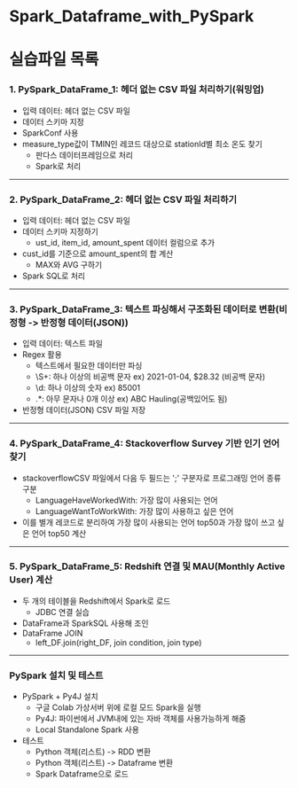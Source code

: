 # Spark_Dataframe_with_PySpark
# 실습파일 목록
### 1. PySpark_DataFrame_1: 헤더 없는 CSV 파일 처리하기(워밍업)
- 입력 데이터: 헤더 없는 CSV 파일
- 데이터 스키마 지정
- SparkConf 사용
- measure_type값이 TMIN인 레코드 대상으로 stationId별 최소 온도 찾기
  * 판다스 데이터프레임으로 처리
  * Spark로 처리
---
### 2. PySpark_DataFrame_2: 헤더 없는 CSV 파일 처리하기
- 입력 데이터: 헤더 없는 CSV 파일
- 데이터 스키마 지정하기
  * ust_id, item_id, amount_spent 데이터 컬럼으로 추가
- cust_id를 기준으로 amount_spent의 합 계산
  * MAX와 AVG 구하기
- Spark SQL로 처리
---
### 3. PySpark_DataFrame_3: 텍스트 파싱해서 구조화된 데이터로 변환(비정형 -> 반정형 데이터(JSON))
- 입력 데이터: 텍스트 파일
- Regex 활용
  * 텍스트에서 필요한 데이터만 파싱
  * \S+: 하나 이상의 비공백 문자 ex) 2021-01-04, $28.32 (비공백 문자)
  * \d: 하나 이상의 숫자 ex) 85001
  * .*: 아무 문자나 0개 이상 ex) ABC Hauling(공백있어도 됨)
- 반정형 데이터(JSON) CSV 파일 저장
---
### 4. PySpark_DataFrame_4: Stackoverflow Survey 기반 인기 언어 찾기
- stackoverflowCSV 파일에서 다음 두 필드는 ';' 구분자로 프로그래밍 언어 종류 구분
  * LanguageHaveWorkedWith: 가장 많이 사용되는 언어
  * LanguageWantToWorkWith: 가장 많이 사용하고 싶은 언어
- 이를 별개 레코드로 분리하여 가장 많이 사용되는 언어 top50과 가장 많이 쓰고 싶은 언어 top50 계산
---
### 5. PySpark_DataFrame_5: Redshift 연결 및 MAU(Monthly Active User) 계산
- 두 개의 테이블을 Redshift에서 Spark로 로드
  * JDBC 연결 실습
- DataFrame과 SparkSQL 사용해 조인
- DataFrame JOIN
  * left_DF.join(right_DF, join condition, join type)
---   
### PySpark 설치 및 테스트 
- PySpark + Py4J 설치
  * 구글 Colab 가상서버 위에 로컬 모드 Spark을 실행
  * Py4J: 파이썬에서 JVM내에 있는 자바 객체를 사용가능하게 해줌
  * Local Standalone Spark 사용
- 테스트
  * Python 객체(리스트) -> RDD 변환
  * Python 객체(리스트) -> Dataframe 변환
  * Spark Dataframe으로 로드
